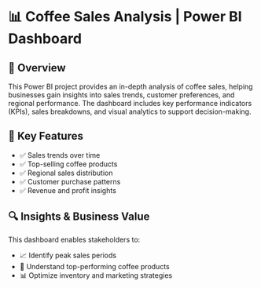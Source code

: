 # 📊 Coffee Sales Analysis | Power BI Dashboard

## 🚀 Overview
This Power BI project provides an in-depth analysis of coffee sales, helping businesses gain insights into sales trends, customer preferences, and regional performance. The dashboard includes key performance indicators (KPIs), sales breakdowns, and visual analytics to support decision-making.

## 📌 Key Features
- ✅ Sales trends over time
- ✅ Top-selling coffee products
- ✅ Regional sales distribution
- ✅ Customer purchase patterns
- ✅ Revenue and profit insights

## 🔍 Insights & Business Value
This dashboard enables stakeholders to:
- 📈 Identify peak sales periods
- 📌 Understand top-performing coffee products
- 📊 Optimize inventory and marketing strategies
